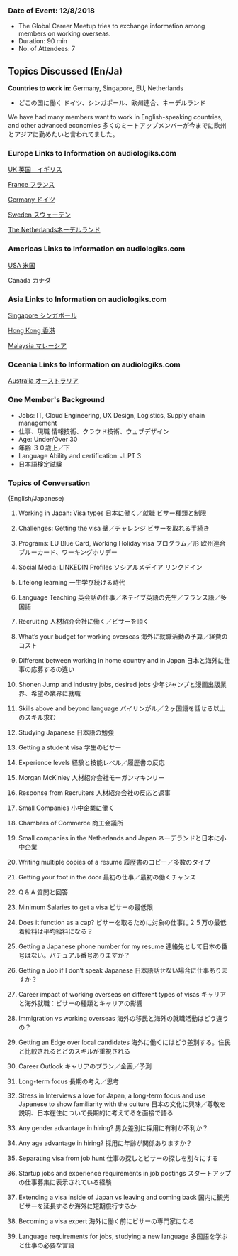 ### Date of Event: 12/8/2018
* The Global Career Meetup tries to exchange information among members on working overseas. 
* Duration: 90 min
* No. of Attendees: 7

## Topics Discussed (En/Ja)

**Countries to work in:** 			Germany, Singapore, EU, Netherlands
 * どこの国に働く			ドイツ、シンガポール、欧州連合、ネーデルランド

We have had many members want to work in English-speaking countries, and other advanced economies
多くのミートアップメンバーが今までに欧州とアジアに勤めたいと言われてました。

### Europe Links to Information on audiologiks.com

[UK 英国　イギリス](https://audiologiks.zendesk.com/hc/en-us/articles/360013610412-Internal-Transfers-to-other-Offices-Globally-within-the-Same-Company-Competing-Against-Local-Candidates)		

[France	フランス](https://www.audiologiks.com/InterJobs/Europe/france.php)

[Germany ドイツ](https://www.audiologiks.com/InterJobs/Europe/germany.php)

[Sweden	スウェーデン](https://www.audiologiks.com/InterJobs/Europe/sweden.php)

[The Netherlandsネーデルランド](https://audiologiks.zendesk.com/hc/en-us/articles/360020610852)

### Americas Links to Information on audiologiks.com

[USA 米国](https://www.audiologiks.com/InterJobs/Americas/NorthAmerica/united_states.php) 

Canada	カナダ

### Asia Links to Information on audiologiks.com

[Singapore シンガポール](https://www.audiologiks.com/InterJobs/Asia/singapore.php)

[Hong Kong 香港](https://www.audiologiks.com/InterJobs/Asia/hong_kong.php) 

[Malaysia マレーシア](https://www.audiologiks.com/InterJobs/Asia/malaysia.php)

### Oceania Links to Information on audiologiks.com

[Australia オーストラリア](https://www.audiologiks.com/InterJobs/Asia/australia.php)

### One Member's Background

 * Jobs: 	IT, Cloud Engineering, UX Design, Logistics, Supply chain management
 * 仕事、現職	情報技術、クラウド技術、ウェブデザイン
 * Age: 		Under/Over 30
 * 年齢	３０歳上／下
 * Language Ability and certification:	JLPT 3
 * 日本語検定試験	

### Topics of Conversation
(English/Japanese)
1. Working in Japan:	Visa types
日本に働く／就職	 ビサー種類と制限

2. Challenges: 		Getting the visa
壁／チャレンジ		  ビサーを取れる手続き

3. Programs: 		EU Blue Card, Working Holiday visa
プログラム／形		  欧州連合ブルーカード、ワーキングホリデー

4. Social Media:		LINKEDIN Profiles
ソシアルメデイア	 リンクドイン

5. Lifelong learning
一生学び続ける時代

6. Language Teaching
英会話の仕事／ネテイブ英語の先生／フランス語／多国語

7. Recruiting
人材紹介会社に働く／ビサーを頂く

8. What’s your budget for working overseas
海外に就職活動の予算／経費のコスト

9. Different between working in home country and in Japan
日本と海外に仕事の応募するの違い

10. Shonen Jump and industry jobs, desired jobs
少年ジャンプと漫画出版業界、希望の業界に就職

11. Skills above and beyond language
バイリンがル／２ヶ国語を話せる以上のスキル求む

12. Studying Japanese
日本語の勉強

13. Getting a student visa
学生のビサー

14. Experience levels
経験と技能レベル／履歴書の反応

15. Morgan McKinley
人材紹介会社モーガンマキンリー

16. Response from Recruiters
人材紹介会社の反応と返事

17. Small Companies
小中企業に働く

18. Chambers of Commerce
商工会議所

19. Small companies in the Netherlands and Japan
ネーデランドと日本に小中企業

20. Writing multiple copies of a resume
履歴書のコピー／多数のタイプ

21. Getting your foot in the door
最初の仕事／最初の働くチャンス

22. Q & A
質問と回答

23. Minimum Salaries to get a visa
ビサーの最低限

24. Does it function as a cap?
ビサーを取るために対象の仕事に２５万の最低着給料は平均給料になる？

25. Getting a Japanese phone number for my resume
連絡先として日本の番号はない。バチュアル番号ありますか？

26. Getting a Job if I don’t speak Japanese
日本語話せない場合に仕事ありますか？

27. Career impact of working overseas on different types of visas
キャリアと海外就職：ビサーの種類とキャリアの影響

28. Immigration vs working overseas
海外の移民と海外の就職活動はどう違うの？

29. Getting an Edge over local candidates
海外に働くにはどう差別する。住民と比較されるとどのスキルが重視される

30. Career Outlook
キャリアのプラン／企画／予測

31. Long-term focus
長期の考え／思考

32. Stress in Interviews a love for Japan, a long-term focus and use Japanese to show familiarity with the culture
日本の文化に興味／尊敬を説明、日本在住について長期的に考えてるを面接で語る

33. Any gender advantage in hiring?
男女差別に採用に有利か不利か？

34. Any age advantage in hiring?
採用に年齢が関係ありますか？

35. Separating visa from job hunt
仕事の探しとビサーの探しを別々にする

36. Startup jobs and experience requirements in job postings
スタートアップの仕事募集に表示されている経験

37. Extending a visa inside of Japan vs leaving and coming back
国内に観光ビサーを延長するか海外に短期旅行するか

38. Becoming a visa expert
海外に働く前にビサーの専門家になる

39. Language requirements for jobs, studying a new language
多国語を学ぶと仕事の必要な言語



